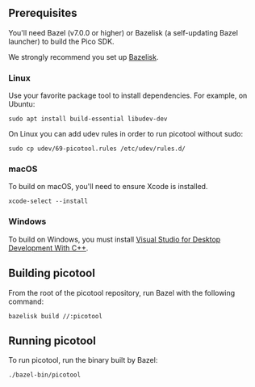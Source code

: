 ## Prerequisites

You'll need Bazel (v7.0.0 or higher) or Bazelisk (a self-updating Bazel
launcher) to build the Pico SDK.

We strongly recommend you set up
[Bazelisk](https://bazel.build/install/bazelisk).

### Linux

Use your favorite package tool to install dependencies. For example, on Ubuntu:

```console
sudo apt install build-essential libudev-dev
```

On Linux you can add udev rules in order to run picotool without sudo:

```console
sudo cp udev/69-picotool.rules /etc/udev/rules.d/
```

### macOS

To build on macOS, you'll need to ensure Xcode is installed.

```console
xcode-select --install
```

### Windows

To build on Windows, you must install [Visual Studio for Desktop Development With C++](https://visualstudio.microsoft.com/vs/features/cplusplus/).

## Building picotool

From the root of the picotool repository, run Bazel with the following command:

```console
bazelisk build //:picotool
```

## Running picotool

To run picotool, run the binary built by Bazel:

```console
./bazel-bin/picotool
```
